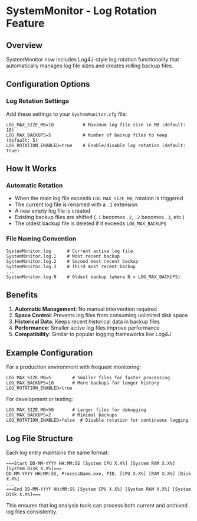 # SystemMonitor - Log Rotation Feature

## Overview
SystemMonitor now includes Log4J-style log rotation functionality that automatically manages log file sizes and creates rolling backup files.

## Configuration Options

### Log Rotation Settings
Add these settings to your `SystemMonitor.cfg` file:

```
LOG_MAX_SIZE_MB=10           # Maximum log file size in MB (default: 10)
LOG_MAX_BACKUPS=5            # Number of backup files to keep (default: 5)
LOG_ROTATION_ENABLED=true    # Enable/disable log rotation (default: true)
```

## How It Works

### Automatic Rotation
- When the main log file exceeds `LOG_MAX_SIZE_MB`, rotation is triggered
- The current log file is renamed with a `.1` extension
- A new empty log file is created
- Existing backup files are shifted (`.1` becomes `.2`, `.2` becomes `.3`, etc.)
- The oldest backup file is deleted if it exceeds `LOG_MAX_BACKUPS`

### File Naming Convention
```
SystemMonitor.log      # Current active log file
SystemMonitor.log.1    # Most recent backup
SystemMonitor.log.2    # Second most recent backup
SystemMonitor.log.3    # Third most recent backup
...
SystemMonitor.log.N    # Oldest backup (where N = LOG_MAX_BACKUPS)
```

## Benefits

1. **Automatic Management**: No manual intervention required
2. **Space Control**: Prevents log files from consuming unlimited disk space
3. **Historical Data**: Keeps recent historical data in backup files
4. **Performance**: Smaller active log files improve performance
5. **Compatibility**: Similar to popular logging frameworks like Log4J

## Example Configuration

For a production environment with frequent monitoring:
```
LOG_MAX_SIZE_MB=5        # Smaller files for faster processing
LOG_MAX_BACKUPS=10       # More backups for longer history
LOG_ROTATION_ENABLED=true
```

For development or testing:
```
LOG_MAX_SIZE_MB=50       # Larger files for debugging
LOG_MAX_BACKUPS=2        # Minimal backups
LOG_ROTATION_ENABLED=false  # Disable rotation for continuous logging
```

## Log File Structure

Each log entry maintains the same format:
```
===Start DD-MM-YYYY HH:MM:SS [System CPU X.X%] [System RAM X.X%] [System Disk X.X%]===
DD-MM-YYYY HH:MM:SS, ProcessName.exe, PID, [CPU X.X%] [RAM X.X%] [Disk X.X%]
...
===End DD-MM-YYYY HH:MM:SS [System CPU X.X%] [System RAM X.X%] [System Disk X.X%]===
```

This ensures that log analysis tools can process both current and archived log files consistently.
